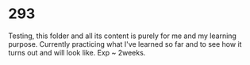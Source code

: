 # 293
Testing, this folder and all its content is purely for me and my learning purpose.
Currently practicing what I've learned so far and to see how it turns out and will look like.
Exp ~ 2weeks.
